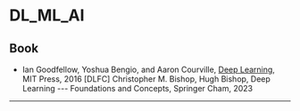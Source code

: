 # DL_ML_AI

## Book

* Ian Goodfellow, Yoshua Bengio, and Aaron Courville, [Deep Learning](https://www.deeplearningbook.org/), MIT Press, 2016
[DLFC] Christopher M. Bishop, Hugh Bishop, Deep Learning --- Foundations and Concepts, Springer Cham, 2023
***

